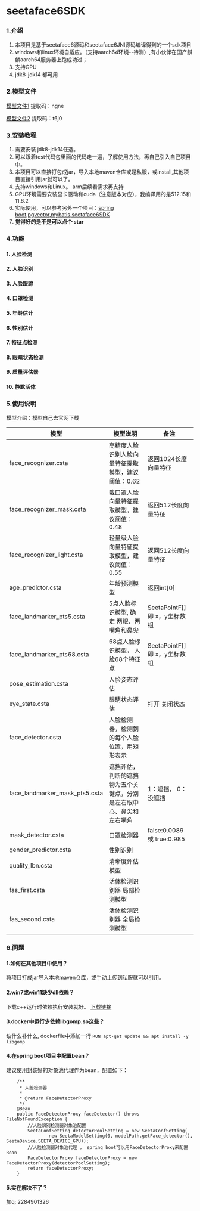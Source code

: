 # seetaface6SDK

### 1.介绍
1. 本项目是基于seetaface6源码和seetaface6JNI源码编译得到的一个sdk项目
2. windows和linux环境自适应。（支持aarch64环境--待测）,有小伙伴在国产麒麟aarch64服务器上跑成功过；
3. 支持GPU
4. jdk8-jdk14 都可用

### 2.模型文件
   
[模型文件1](https://pan.baidu.com/s/1LlXe2-YsUxQMe-MLzhQ2Aw) 提取码：ngne

[模型文件2](https://pan.baidu.com/s/1xjciq-lkzEBOZsTfVYAT9g) 提取码：t6j0

### 3.安装教程

1.  需要安装 jdk8-jdk14任选。
2.  可以跟着test代码包里面的代码走一遍，了解使用方法，再自己引入自己项目中。
3.  本项目可以直接打包成jar，导入本地maven仓库或是私服，或install,其他项目直接引用jar就可以了。
4.  支持windows和Linux。 arm后续看需求再支持 
5.  GPU环境需要安装显卡驱动和cuda（注意版本对应），我编译用的是512.15和11.6.2
6.  实际使用，可以参考另外一个项目：[spring boot,pgvector,mybatis,seetaface6SDK](https://gitee.com/crazy-of-pig/spring-boot-seetaface6.git)
7.  **觉得好的是不是可以点个 star**

### 4.功能
#### 1.  人脸检测
#### 2.  人脸识别
#### 3.  人脸跟踪
#### 4.  口罩检测
#### 5.  年龄估计
#### 6.  性别估计
#### 7.  特征点检测
#### 8.  眼睛状态检测
#### 9.  质量评估器
#### 10.  静默活体

### 5.使用说明

模型介绍：模型自己去官网下载

| 模型                           | 模型说明                                                   | 备注                          |
| ------------------------------ | ---------------------------------------------------------- | ----------------------------- |
| face_recognizer.csta           | 高精度人脸识别人脸向量特征提取模型，建议阈值：0.62           | 返回1024长度向量特征          |
| face_recognizer_mask.csta      | 戴口罩人脸向量特征提取模型，建议阈值：0.48                   | 返回512长度向量特征           |
| face_recognizer_light.csta     | 轻量级人脸向量特征提取模型，建议阈值：0.55                   | 返回512长度向量特征           |
| age_predictor.csta             | 年龄预测模型                                               | 返回int[0]                    |
| face_landmarker_pts5.csta      | 5点人脸标识模型, 确定 两眼、两嘴角和鼻尖                     | SeetaPointF[] 即 x，y坐标数组 |
| face_landmarker_pts68.csta     | 68点人脸标识模型， 人脸68个特征点                           | SeetaPointF[] 即 x，y坐标数组 |
| pose_estimation.csta           | 人脸姿态评估                                               |                               |
| eye_state.csta                 | 眼睛状态评估                                               | 打开 关闭状态                 |
| face_detector.csta             | 人脸检测器，检测到的每个人脸位置，用矩形表示                 |                               |
| face_landmarker_mask_pts5.csta | 遮挡评估，判断的遮挡物为五个关键点，分别是左右眼中心、鼻尖和左右嘴角 | 1：遮挡，  0：没遮挡          |
| mask_detector.csta             | 口罩检测器                                                 | false:0.0089 或  true:0.985   |
| gender_predictor.csta          | 性别识别                                                   |                               |
| quality_lbn.csta               | 清晰度评估模型                                             |                               |
| fas_first.csta                 | 活体检测识别器 局部检测模型                                |                               |
| fas_second.csta                | 活体检测识别器 全局检测模型                                |                               |


### 6.问题
#### 1.如何在其他项目中使用？
  将项目打成jar导入本地maven仓库，或手动上传到私服就可以引用。

#### 2.win7或win11缺少dll依赖？
  下载c++运行时依赖执行安装就好。 [下载链接](https://www.xitongzhijia.net/soft/234968.html)

#### 3.docker中运行少依赖libgomp.so这些？
  缺什么补什么, dockerfile中添加一行 ```RUN apt-get update && apt install -y libgomp```

#### 4.在spring boot项目中配置bean？
建议使用封装好的对象池代理作为bean，配置如下：
```
    /**
     * 人脸检测器
     *
     * @return FaceDetectorProxy
     */
    @Bean
    public FaceDetectorProxy faceDetector() throws FileNotFoundException {
        //人脸识别检测器对象池配置
        SeetaConfSetting detectorPoolSetting = new SeetaConfSetting(
                new SeetaModelSetting(0, modelPath.getFace_detector(), SeetaDevice.SEETA_DEVICE_GPU));
        //人脸检测器对象池代理 ， spring boot可以用FaceDetectorProxy来配置Bean
        FaceDetectorProxy faceDetectorProxy = new FaceDetectorProxy(detectorPoolSetting);
        return faceDetectorProxy;
    }

```
#### 5.实在解决不了？
加q: 2284901326